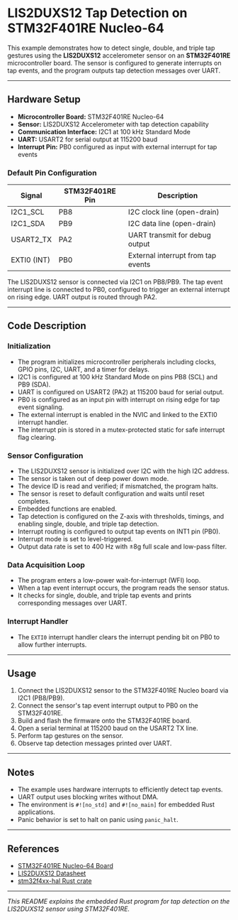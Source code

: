 # LIS2DUXS12 Tap Detection on STM32F401RE Nucleo-64

This example demonstrates how to detect single, double, and triple tap gestures using the **LIS2DUXS12** accelerometer sensor on an **STM32F401RE** microcontroller board. The sensor is configured to generate interrupts on tap events, and the program outputs tap detection messages over UART.

---

## Hardware Setup

- **Microcontroller Board:** STM32F401RE Nucleo-64
- **Sensor:** LIS2DUXS12 Accelerometer with tap detection capability
- **Communication Interface:** I2C1 at 100 kHz Standard Mode
- **UART:** USART2 for serial output at 115200 baud
- **Interrupt Pin:** PB0 configured as input with external interrupt for tap events

### Default Pin Configuration

| Signal       | STM32F401RE Pin | Description                      |
|--------------|-----------------|---------------------------------|
| I2C1_SCL     | PB8             | I2C clock line (open-drain)     |
| I2C1_SDA     | PB9             | I2C data line (open-drain)      |
| USART2_TX    | PA2             | UART transmit for debug output  |
| EXTI0 (INT)  | PB0             | External interrupt from tap events |

The LIS2DUXS12 sensor is connected via I2C1 on PB8/PB9. The tap event interrupt line is connected to PB0, configured to trigger an external interrupt on rising edge. UART output is routed through PA2.

---

## Code Description

### Initialization

- The program initializes microcontroller peripherals including clocks, GPIO pins, I2C, UART, and a timer for delays.
- I2C1 is configured at 100 kHz Standard Mode on pins PB8 (SCL) and PB9 (SDA).
- UART is configured on USART2 (PA2) at 115200 baud for serial output.
- PB0 is configured as an input pin with interrupt on rising edge for tap event signaling.
- The external interrupt is enabled in the NVIC and linked to the EXTI0 interrupt handler.
- The interrupt pin is stored in a mutex-protected static for safe interrupt flag clearing.

### Sensor Configuration

- The LIS2DUXS12 sensor is initialized over I2C with the high I2C address.
- The sensor is taken out of deep power down mode.
- The device ID is read and verified; if mismatched, the program halts.
- The sensor is reset to default configuration and waits until reset completes.
- Embedded functions are enabled.
- Tap detection is configured on the Z-axis with thresholds, timings, and enabling single, double, and triple tap detection.
- Interrupt routing is configured to output tap events on INT1 pin (PB0).
- Interrupt mode is set to level-triggered.
- Output data rate is set to 400 Hz with ±8g full scale and low-pass filter.

### Data Acquisition Loop

- The program enters a low-power wait-for-interrupt (WFI) loop.
- When a tap event interrupt occurs, the program reads the sensor status.
- It checks for single, double, and triple tap events and prints corresponding messages over UART.

### Interrupt Handler

- The `EXTI0` interrupt handler clears the interrupt pending bit on PB0 to allow further interrupts.

---

## Usage

1. Connect the LIS2DUXS12 sensor to the STM32F401RE Nucleo board via I2C1 (PB8/PB9).
2. Connect the sensor's tap event interrupt output to PB0 on the STM32F401RE.
3. Build and flash the firmware onto the STM32F401RE board.
4. Open a serial terminal at 115200 baud on the USART2 TX line.
5. Perform tap gestures on the sensor.
6. Observe tap detection messages printed over UART.

---

## Notes

- The example uses hardware interrupts to efficiently detect tap events.
- UART output uses blocking writes without DMA.
- The environment is `#![no_std]` and `#![no_main]` for embedded Rust applications.
- Panic behavior is set to halt on panic using `panic_halt`.

---

## References

- [STM32F401RE Nucleo-64 Board](https://www.st.com/en/evaluation-tools/nucleo-f401re.html)
- [LIS2DUXS12 Datasheet](https://www.st.com/resource/en/datasheet/lis2duxs12.pdf)
- [stm32f4xx-hal Rust crate](https://docs.rs/stm32f4xx-hal)

---

*This README explains the embedded Rust program for tap detection on the LIS2DUXS12 sensor using STM32F401RE.*
